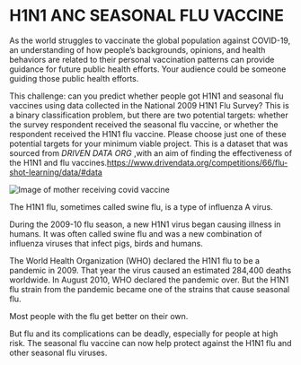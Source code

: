 # H1N1 ANC SEASONAL FLU VACCINE

As the world struggles to vaccinate the global population against COVID-19, an understanding of how people’s backgrounds, opinions, and health behaviors are related to their personal vaccination patterns can provide guidance for future public health efforts. Your audience could be someone guiding those public health efforts.


This challenge: can you predict whether people got H1N1 and seasonal flu vaccines using data collected in the National 2009 H1N1 Flu Survey? This is a binary classification problem, but there are two potential targets: whether the survey respondent received the seasonal flu vaccine, or whether the respondent received the H1N1 flu vaccine. Please choose just one of these potential targets for your minimum viable project.
This is a dataset that was sourced from *DRIVEN DATA ORG* ,with an aim of finding the effectiveness of the H1N1 and flu vaccines.<https://www.drivendata.org/competitions/66/flu-shot-learning/data/#data>


![Image of mother receiving covid vaccine](/covid%20images/covid%20vaccine1.jpeg)



The H1N1 flu, sometimes called swine flu, is a type of influenza A virus.

During the 2009-10 flu season, a new H1N1 virus began causing illness in humans. It was often called swine flu and was a new combination of influenza viruses that infect pigs, birds and humans.

The World Health Organization (WHO) declared the H1N1 flu to be a pandemic in 2009. That year the virus caused an estimated 284,400 deaths worldwide. In August 2010, WHO declared the pandemic over. But the H1N1 flu strain from the pandemic became one of the strains that cause seasonal flu.

Most people with the flu get better on their own.

But flu and its complications can be deadly, especially for people at high risk. The seasonal flu vaccine can now help protect against the H1N1 flu and other seasonal flu viruses.

